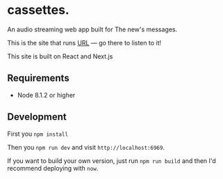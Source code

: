 # cassettes.

An audio streaming web app built for The new's messages.

This is the site that runs [URL](#) — go there to listen to it!

This site is built on React and Next.js

## Requirements
- Node 8.1.2 or higher

## Development

First you `npm install`

Then you `npm run dev` and visit `http://localhost:6969`.


If you want to build your own version, just run `npm run build` and then I'd recommend deploying with `now`.

